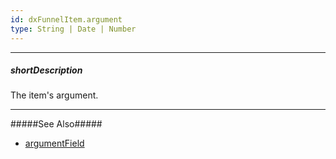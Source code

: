 ```yaml
---
id: dxFunnelItem.argument
type: String | Date | Number
---
```

---
##### shortDescription
The item's argument.

---
#####See Also#####
- [argumentField](/api-reference/20%20Data%20Visualization%20Widgets/dxFunnel/1%20Configuration/argumentField.md '/Documentation/ApiReference/UI_Components/dxFunnel/Configuration/#argumentField')